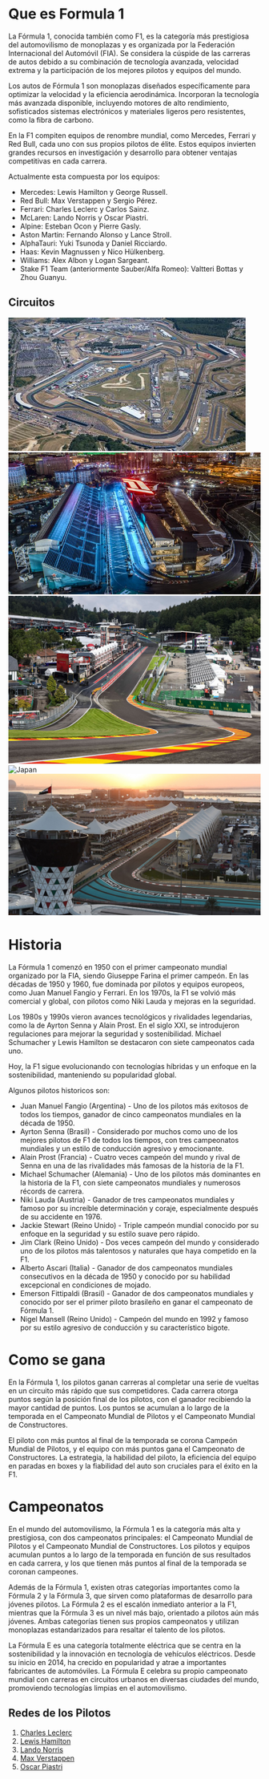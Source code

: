 # Que es Formula 1

La Fórmula 1, conocida también como F1, es la categoría más prestigiosa del automovilismo de monoplazas y es organizada por la Federación Internacional del Automóvil (FIA). Se considera la cúspide de las carreras de autos debido a su combinación de tecnología avanzada, velocidad extrema y la participación de los mejores pilotos y equipos del mundo.

Los autos de Fórmula 1 son monoplazas diseñados específicamente para optimizar la velocidad y la eficiencia aerodinámica. Incorporan la tecnología más avanzada disponible, incluyendo motores de alto rendimiento, sofisticados sistemas electrónicos y materiales ligeros pero resistentes, como la fibra de carbono.

En la F1 compiten equipos de renombre mundial, como Mercedes, Ferrari y Red Bull, cada uno con sus propios pilotos de élite. Estos equipos invierten grandes recursos en investigación y desarrollo para obtener ventajas competitivas en cada carrera.

Actualmente esta compuesta por los equipos:

- Mercedes: Lewis Hamilton y George Russell.
- Red Bull: Max Verstappen y Sergio Pérez.
- Ferrari: Charles Leclerc y Carlos Sainz.
- McLaren: Lando Norris y Oscar Piastri.
- Alpine: Esteban Ocon y Pierre Gasly.
- Aston Martin: Fernando Alonso y Lance Stroll.
- AlphaTauri: Yuki Tsunoda y Daniel Ricciardo.
- Haas: Kevin Magnussen y Nico Hülkenberg.
- Williams: Alex Albon y Logan Sargeant.
- Stake F1 Team (anteriormente Sauber/Alfa Romeo): Valtteri Bottas y Zhou Guanyu.

## Circuitos

![Silverstone](image.png)
![Las Vegas](image-1.png)
![Belgium](image-2.png)
![Japan](image-3.png)
![Abu Dhabi](image-4.png)

# Historia

La Fórmula 1 comenzó en 1950 con el primer campeonato mundial organizado por la FIA, siendo Giuseppe Farina el primer campeón. En las décadas de 1950 y 1960, fue dominada por pilotos y equipos europeos, como Juan Manuel Fangio y Ferrari. En los 1970s, la F1 se volvió más comercial y global, con pilotos como Niki Lauda y mejoras en la seguridad.

Los 1980s y 1990s vieron avances tecnológicos y rivalidades legendarias, como la de Ayrton Senna y Alain Prost. En el siglo XXI, se introdujeron regulaciones para mejorar la seguridad y sostenibilidad. Michael Schumacher y Lewis Hamilton se destacaron con siete campeonatos cada uno.

Hoy, la F1 sigue evolucionando con tecnologías híbridas y un enfoque en la sostenibilidad, manteniendo su popularidad global.

Algunos pilotos historicos son:

- Juan Manuel Fangio (Argentina) - Uno de los pilotos más exitosos de todos los tiempos, ganador de cinco campeonatos mundiales en la década de 1950.
- Ayrton Senna (Brasil) - Considerado por muchos como uno de los mejores pilotos de F1 de todos los tiempos, con tres campeonatos mundiales y un estilo de conducción agresivo y emocionante.
- Alain Prost (Francia) - Cuatro veces campeón del mundo y rival de Senna en una de las rivalidades más famosas de la historia de la F1.
- Michael Schumacher (Alemania) - Uno de los pilotos más dominantes en la historia de la F1, con siete campeonatos mundiales y numerosos récords de carrera.
- Niki Lauda (Austria) - Ganador de tres campeonatos mundiales y famoso por su increíble determinación y coraje, especialmente después de su accidente en 1976.
- Jackie Stewart (Reino Unido) - Triple campeón mundial conocido por su enfoque en la seguridad y su estilo suave pero rápido.
- Jim Clark (Reino Unido) - Dos veces campeón del mundo y considerado uno de los pilotos más talentosos y naturales que haya competido en la F1.
- Alberto Ascari (Italia) - Ganador de dos campeonatos mundiales consecutivos en la década de 1950 y conocido por su habilidad excepcional en condiciones de mojado.
- Emerson Fittipaldi (Brasil) - Ganador de dos campeonatos mundiales y conocido por ser el primer piloto brasileño en ganar el campeonato de Fórmula 1.
- Nigel Mansell (Reino Unido) - Campeón del mundo en 1992 y famoso por su estilo agresivo de conducción y su característico bigote.

# Como se gana

En la Fórmula 1, los pilotos ganan carreras al completar una serie de vueltas en un circuito más rápido que sus competidores. Cada carrera otorga puntos según la posición final de los pilotos, con el ganador recibiendo la mayor cantidad de puntos. Los puntos se acumulan a lo largo de la temporada en el Campeonato Mundial de Pilotos y el Campeonato Mundial de Constructores.

El piloto con más puntos al final de la temporada se corona Campeón Mundial de Pilotos, y el equipo con más puntos gana el Campeonato de Constructores. La estrategia, la habilidad del piloto, la eficiencia del equipo en paradas en boxes y la fiabilidad del auto son cruciales para el éxito en la F1.

# Campeonatos

En el mundo del automovilismo, la Fórmula 1 es la categoría más alta y prestigiosa, con dos campeonatos principales: el Campeonato Mundial de Pilotos y el Campeonato Mundial de Constructores. Los pilotos y equipos acumulan puntos a lo largo de la temporada en función de sus resultados en cada carrera, y los que tienen más puntos al final de la temporada se coronan campeones.

Además de la Fórmula 1, existen otras categorías importantes como la Fórmula 2 y la Fórmula 3, que sirven como plataformas de desarrollo para jóvenes pilotos. La Fórmula 2 es el escalón inmediato anterior a la F1, mientras que la Fórmula 3 es un nivel más bajo, orientado a pilotos aún más jóvenes. Ambas categorías tienen sus propios campeonatos y utilizan monoplazas estandarizados para resaltar el talento de los pilotos.

La Fórmula E es una categoría totalmente eléctrica que se centra en la sostenibilidad y la innovación en tecnología de vehículos eléctricos. Desde su inicio en 2014, ha crecido en popularidad y atrae a importantes fabricantes de automóviles. La Fórmula E celebra su propio campeonato mundial con carreras en circuitos urbanos en diversas ciudades del mundo, promoviendo tecnologías limpias en el automovilismo.

## Redes de los Pilotos

1. [Charles Leclerc](https://www.instagram.com/charles_leclerc/)
2. [Lewis Hamilton](https://www.instagram.com/lewishamilton/)
3. [Lando Norris](https://www.instagram.com/landonorris/)
4. [Max Verstappen](https://www.instagram.com/maxverstappen1/)
5. [Oscar Piastri](https://www.instagram.com/oscarpiastri/)
